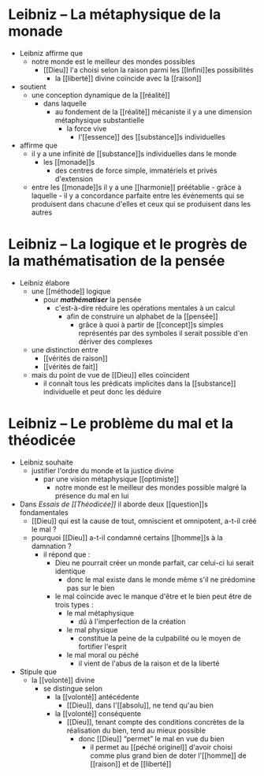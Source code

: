 # Leibniz – La métaphysique de la monade

- Leibniz affirme que
  - notre monde est le meilleur des mondes possibles
    - [[Dieu]] l'a choisi selon la raison parmi les [[Infini]]es possibilités
      - la [[liberté]] divine coïncide avec la [[raison]]
- soutient
  - une conception dynamique de la [[réalité]]
    - dans laquelle
      - au fondement de la [[réalité]] mécaniste il y a une dimension métaphysique substantielle
        - la force vive
          - l'[[essence]] des [[substance]]s individuelles
- affirme que
  - il y a une infinité de [[substance]]s individuelles dans le monde
    - les [[monade]]s
      - des centres de force simple, immatériels et privés d'extension
  - entre les [[monade]]s il y a une [[harmonie]] préétablie
	    - grâce à laquelle
	      - il y a concordance parfaite entre les événements qui se produisent dans chacune d'elles et ceux qui se produisent dans les autres

# Leibniz – La logique et le progrès de la mathématisation de la pensée

- Leibniz élabore
  - une [[méthode]] logique
    - pour ***mathématiser*** la pensée
      - c'est-à-dire réduire les opérations mentales à un calcul
        - afin de construire un alphabet de la [[pensée]]
          - grâce à quoi à partir de [[concept]]s simples représentés par des symboles il serait possible d'en dériver des complexes
  - une distinction entre
    - [[vérités de raison]]
    - [[vérités de fait]]
  - mais du point de vue de [[Dieu]] elles coïncident
    - il connaît tous les prédicats implicites dans la [[substance]] individuelle et peut donc les déduire

# Leibniz – Le problème du mal et la théodicée

- Leibniz souhaite
  - justifier l'ordre du monde et la justice divine
    - par une vision métaphysique [[optimiste]]
      - notre monde est le meilleur des mondes possible malgré la présence du mal en lui
- Dans *Essais de [[Théodicée]]* il aborde deux [[question]]s fondamentales
  - [[Dieu]] qui est la cause de tout, omniscient et omnipotent, a-t-il créé le mal ?
  - pourquoi [[Dieu]] a-t-il condamné certains [[homme]]s à la damnation ?
    - il répond que :
      - Dieu ne pourrait créer un monde parfait, car celui-ci lui serait identique
        - donc le mal existe dans le monde même s'il ne prédomine pas sur le bien
      - le mal coïncide avec le manque d'être et le bien peut être de trois types :
        - le mal métaphysique
          - dû à l'imperfection de la création
        - le mal physique
          - constitue la peine de la culpabilité ou le moyen de fortifier l'esprit
        - le mal moral ou péché
          - il vient de l'abus de la raison et de la liberté
- Stipule que
  - la [[volonté]] divine
    - se distingue selon
      - la [[volonté]] antécédente
        - [[Dieu]], dans l'[[absolu]], ne tend qu'au bien
      - la [[volonté]] conséquente
        - [[Dieu]], tenant compte des conditions concrètes de la réalisation du bien, tend au mieux possible
          - donc [[Dieu]] “permet” le mal en vue du bien
            - il permet au [[péché originel]] d'avoir choisi comme plus grand bien de doter l'[[homme]] de [[raison]] et de [[liberté]]
